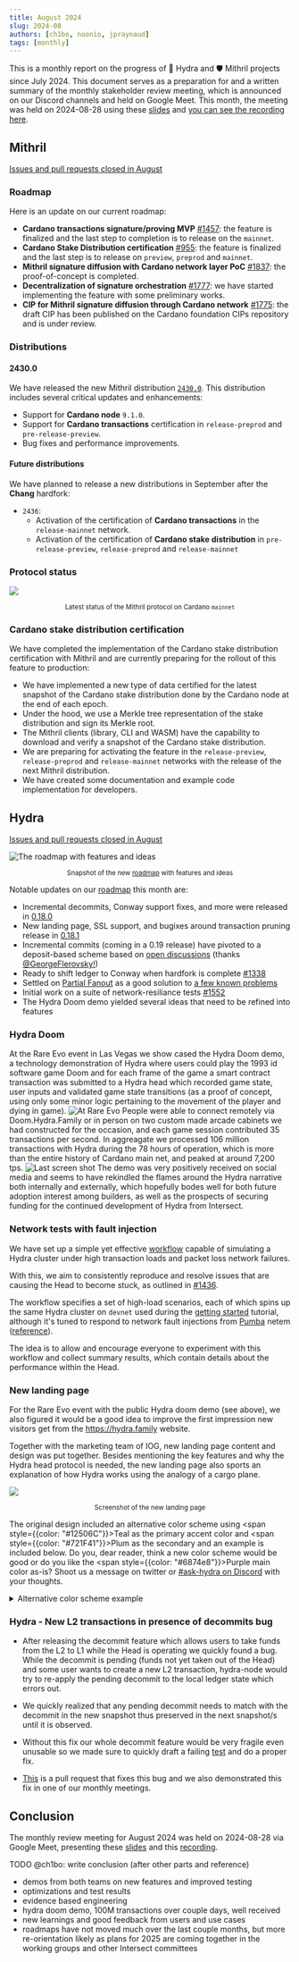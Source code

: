 ```yaml
---
title: August 2024
slug: 2024-08
authors: [ch1bo, noonio, jpraynaud]
tags: [monthly]
---
```


This is a monthly report on the progress of 🐲 Hydra and 🛡 Mithril projects since July 2024. This document serves as a preparation for and a written summary of the monthly stakeholder review meeting, which is announced on our Discord channels and held on Google Meet. This month, the meeting was held on 2024-08-28 using these [slides][slides] and [you can see the recording here][recording].

## Mithril

[Issues and pull requests closed in August](https://github.com/input-output-hk/mithril/issues?q=is%3Aclosed+sort%3Aupdated-desc+closed%3A2024-07-31..2024-08-31)

### Roadmap

Here is an update on our current roadmap:
- **Cardano transactions signature/proving MVP** [#1457](https://github.com/input-output-hk/mithril/issues/1457): the feature is finalized and the last step to completion is to release on the `mainnet`.
- **Cardano Stake Distribution certification** [#955](https://github.com/input-output-hk/mithril/issues/955): the feature is finalized and the last step is to release on `preview`, `preprod` and `mainnet`.
- **Mithril signature diffusion with Cardano network layer PoC** [#1837](https://github.com/input-output-hk/mithril/issues/1837): the proof-of-concept is completed.
- **Decentralization of signature orchestration** [#1777](https://github.com/input-output-hk/mithril/issues/1777): we have started implementing the feature with some preliminary works. 
- **CIP for Mithril signature diffusion through Cardano network** [#1775](https://github.com/input-output-hk/mithril/issues/1775): the draft CIP has been published on the Cardano foundation CIPs repository and is under review.

### Distributions

#### 2430.0

We have released the new Mithril distribution [`2430.0`](https://github.com/input-output-hk/mithril/releases/tag/2430.0). This distribution includes several critical updates and enhancements:
- Support for **Cardano node** `9.1.0`.
- Support for **Cardano transactions** certification in `release-preprod` and `pre-release-preview`.
- Bug fixes and performance improvements.

#### Future distributions

We have planned to release a new distributions in September after the **Chang** hardfork:
- `2436`:
  - Activation of the certification of **Cardano transactions** in the `release-mainnet` network.
  - Activation of the certification of **Cardano stake distribution** in `pre-release-preview`, `release-preprod` and `release-mainnet`

### Protocol status

![](img/2024-08-mithril-protocol-status.png)
<small><center>Latest status of the Mithril protocol on Cardano `mainnet`</center></small>

### Cardano stake distribution certification

We have completed the implementation of the Cardano stake distribution certification with Mithril and are currently preparing for the rollout of this feature to production:

- We have implemented a new type of data certified for the latest snapshot of the Cardano stake distribution done by the Cardano node at the end of each epoch.
- Under the hood, we use a Merkle tree representation of the stake distribution and sign its Merkle root.
- The Mithril clients (library, CLI and WASM) have the capability to download and verify a snapshot of the Cardano stake distribution.
- We are preparing for activating the feature in the `release-preview`, `release-preprod` and `release-mainnet` networks with the release of the next Mithril distribution.
- We have created some documentation and example code implementation for developers.

## Hydra

[Issues and pull requests closed in August](https://github.com/cardano-scaling/hydra/issues?q=is%3Aclosed+sort%3Aupdated-desc+closed%3A2024-07-31..2024-08-31)


![The roadmap with features and ideas](./img/2024-08-hydra-roadmap.jpg)
<small><center>Snapshot of the new [roadmap](https://github.com/orgs/cardano-scaling/projects/7/views/1) with features and ideas</center></small>

Notable updates on our [roadmap](https://github.com/orgs/cardano-scaling/projects/7/views/1) this month are:
- Incremental decommits, Conway support fixes, and more were released in [0.18.0](https://github.com/cardano-scaling/hydra/releases/tag/0.18.0)
- New landing page, SSL support, and bugixes around transaction pruning release in [0.18.1](https://github.com/cardano-scaling/hydra/releases/tag/0.18.1)
- Incremental commits (coming in a 0.19 release) have pivoted to a deposit-based scheme based on [open discussions](https://github.com/cardano-scaling/hydra/issues/199) (thanks [@GeorgeFlerovsky!](https://github.com/GeorgeFlerovsky))
- Ready to shift ledger to Conway when hardfork is complete [#1338](https://github.com/cardano-scaling/hydra/pull/1338)
- Settled on [Partial Fanout](https://github.com/cardano-scaling/hydra/issues/1468) as a good solution to [a few known problems](https://hydra.family/head-protocol/docs/known-issues#head-protocol-limits)
- Initial work on a suite of network-resiliance tests [#1552](https://github.com/cardano-scaling/hydra/pull/1552)
- The Hydra Doom demo yielded several ideas that need to be refined into features

### Hydra Doom

At the Rare Evo event in Las Vegas we show cased the Hydra Doom demo, a technology demonstration of Hydra where users could play the 1993 id software game Doom and for each frame of the game a smart contract transaction was submitted to a Hydra head which recorded game state, user inputs and validated game state transitions (as a proof of concept, using only some minor logic pertaining to the movement of the player and dying in game).
![At Rare Evo](https://github.com/user-attachments/assets/d897190d-ece6-4fa6-b0f0-ec214a58d0e2)
People were able to connect remotely via Doom.Hydra.Family or in person on two custom made arcade cabinets we had constructed for the occasion, and each game session contributed 35 transactions per second. In aggreagate we processed 106 million transactions with Hydra during the 78 hours of operation, which is more than the entire history of Cardano main net, and peaked at around 7,200 tps. 
![Last screen shot](https://github.com/user-attachments/assets/f0b1430a-1cdf-4c48-839d-b6d217c8279a)
The demo was very positively received on social media and seems to have rekindled the flames around the Hydra narrative both internally and externally, which hopefully bodes well for both future adoption interest among builders, as well as the prospects of securing funding for the continued development of Hydra from Intersect. 

### Network tests with fault injection

We have set up a simple yet effective [workflow](https://github.com/cardano-scaling/hydra/blob/master/.github/workflows/network-test.yaml) capable of simulating a Hydra cluster under high transaction loads and packet loss network failures.

With this, we aim to consistently reproduce and resolve issues that are causing the Head to become stuck, as outlined in [#1436](https://github.com/cardano-scaling/hydra/issues/1436).

The workflow specifies a set of high-load scenarios, each of which spins up the same Hydra cluster on `devnet` used during the [getting started](https://hydra.family/head-protocol/docs/getting-started) tutorial, although it's tuned to respond to network fault injections from [Pumba](https://github.com/alexei-led/pumba/tree/master) netem ([reference](https://github.com/alexei-led/pumba/tree/master?tab=readme-ov-file#tc-tool)).

The idea is to allow and encourage everyone to experiment with this workflow and collect summary results, which contain details about the performance within the Head.

### New landing page

For the Rare Evo event with the public Hydra doom demo (see above), we also figured it would be a good idea to improve the first impression new visitors get from the https://hydra.family website.

Together with the marketing team of IOG, new landing page content and design was put together. Besides mentioning the key features and why the Hydra head protocol is needed, the new landing page also sports an explanation of how Hydra works using the analogy of a cargo plane.

![](img/2024-08-hydra-landing-page.png)
<small><center>Screenshot of the new landing page</center></small>

The original design included an alternative color scheme using <span style={{color: "#12506C"}}>Teal</span> as the primary accent color and <span style={{color: "#721F41"}}>Plum</span> as the secondary and an example is included below. Do you, dear reader, think a new color scheme would be good or do you like the <span style={{color: "#6874e8"}}>Purple</span> main color as-is? Shoot us a message on twitter or [#ask-hydra on Discord](https://discord.com/invite/Qq5vNTg9PT) with your thoughts.

<details>
<summary>Alternative color scheme example</summary>

![](img/2024-08-hydra-other-color-scheme.png)

</details>

### Hydra - New L2 transactions in presence of decommits bug 

- After releasing the decommit feature which allows users to take funds from
the L2 to L1 while the Head is operating we quickly found a bug. While the
decommit is pending (funds not yet taken out of the Head) and some user wants
to create a new L2 transaction, hydra-node would try to re-apply the pending
decommit to the local ledger state which errors out.

- We quickly realized that any pending decommit needs to match with the
decommit in the new snapshot thus preserved in the next snapshot/s until it is
observed.

- Without this fix our whole decommit feature would be very fragile even
unusable so we made sure to quickly draft a failing
[test](https://github.com/cardano-scaling/hydra/pull/1540/files#diff-3479844ad82c0fd2f7af59c36f930cdb540876b9cf4201d67a41da83688500a9R440)
and do a proper fix.

- [This](https://github.com/cardano-scaling/hydra/pull/1540) is a pull request
that fixes this bug and we also demonstrated this fix in one of our monthly
meetings.

## Conclusion

The monthly review meeting for August 2024 was held on 2024-08-28 via Google Meet,
presenting these [slides][slides] and this [recording][recording].

TODO @ch1bo: write conclusion (after other parts and reference)
- demos from both teams on new features and improved testing
- optimizations and test results
- evidence based engineering
- hydra doom demo, 100M transactions over couple days, well received
- new learnings and good feedback from users and use cases
- roadmaps have not moved much over the last couple months, but more re-orientation likely as plans for 2025 are coming together in the working groups and other Intersect committees

[slides]: https://docs.google.com/presentation/d/106NA1xtpuIcnC86HawBzpxY9VLexzOOxcfPD3dyoAg8
[recording]: TODO
